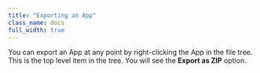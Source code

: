 ```yaml
---
title: "Exporting an App"
class_name: docs
full_width: true
---
```


You can export an App at any point by right-clicking the App in the file tree. This is the top level item in the tree. You will see the **Export as ZIP** option.

